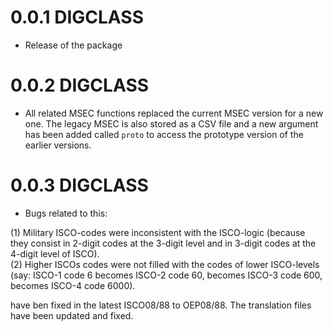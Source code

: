 # 0.0.1 DIGCLASS

* Release of the package

# 0.0.2 DIGCLASS

* All related MSEC functions replaced the current MSEC version for a new one. The legacy MSEC is also stored as a CSV file and a new argument has been added called `proto` to access the prototype version of the earlier versions.

# 0.0.3 DIGCLASS

* Bugs related to this:

(1) Military ISCO-codes were inconsistent with the ISCO-logic (because they consist in 2-digit codes at the 3-digit level and in 3-digit codes at the 4-digit level of ISCO).  
(2) Higher ISCOs codes were not filled with the codes of lower ISCO-levels (say: ISCO-1 code 6 becomes ISCO-2 code 60, becomes ISCO-3 code 600, becomes ISCO-4 code 6000).

have ben fixed in the latest ISCO08/88 to OEP08/88. The translation files have been updated and fixed.